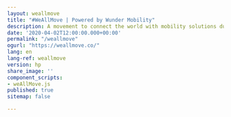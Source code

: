 ```yaml
---
layout: weallmove
title: "#WeAllMove | Powered by Wunder Mobility"
description: A movement to connect the world with mobility solutions during this time of crisis.
date: '2020-04-02T12:00:00.000+00:00'
permalink: "/weallmove"
ogurl: "https://weallmove.co/"
lang: en
lang-ref: weallmove
version: hp
share_image: ''
component_scripts:
- weAllMove.js
published: true
sitemap: false

---
```

